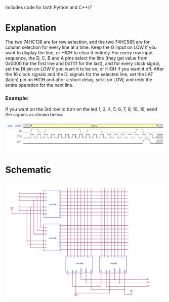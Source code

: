 Includes code for both Python and C++/?

# Explanation

The two 74HC138 are for row selection, and the two 74HC585 are for column selection for every line at a time. Keep the G input on LOW if you want to display the line, or HIGH to clear it entirely. For every row input sequence, the D, C, B and A pins select the line (they get value from 0x0000 for the first line and 0x1111 for the last), and for every clock signal, set the DI pin on LOW if you want it to be on, or HIGH if you want it off. After the 16 clock signals and the DI signals for the selected line, set the LAT (latch) pin on HIGH and after a short delay, set it on LOW, and redo the entire operation for the next line.

### Example:
If you want on the 3rd row to turn on the led 1, 3, 4, 5, 6, 7, 9, 10, 16, send the signals as shown below.
![Timing diagram](/timing.png)

# Schematic

![Schematic](/schematic.jpg)